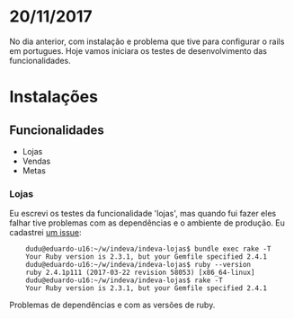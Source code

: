 # 20/11/2017

No dia anterior, com instalação e problema que tive para configurar o rails em portugues. Hoje vamos iniciara os testes de desenvolvimento das funcionalidades.

# Instalações

## Funcionalidades


- Lojas
- Vendas
- Metas

### Lojas

Eu escrevi os testes da funcionalidade 'lojas', mas quando fui fazer eles falhar tive problemas com as dependências e o ambiente de produção. Eu cadastrei [um issue](https://github.com/edusantana/indeva-lojas/issues/4):

        dudu@eduardo-u16:~/w/indeva/indeva-lojas$ bundle exec rake -T
        Your Ruby version is 2.3.1, but your Gemfile specified 2.4.1
        dudu@eduardo-u16:~/w/indeva/indeva-lojas$ ruby --version
        ruby 2.4.1p111 (2017-03-22 revision 58053) [x86_64-linux]
        dudu@eduardo-u16:~/w/indeva/indeva-lojas$ rake -T
        Your Ruby version is 2.3.1, but your Gemfile specified 2.4.1

Problemas de dependências e com as versões de ruby.

